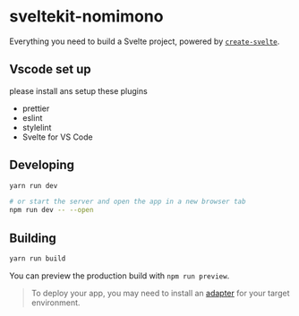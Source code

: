 # sveltekit-nomimono

Everything you need to build a Svelte project, powered by [`create-svelte`](https://github.com/sveltejs/kit/tree/master/packages/create-svelte).

## Vscode set up

please install ans setup these plugins

- prettier
- eslint
- stylelint
- Svelte for VS Code

## Developing

```bash
yarn run dev

# or start the server and open the app in a new browser tab
npm run dev -- --open
```

## Building

```bash
yarn run build
```

You can preview the production build with `npm run preview`.

> To deploy your app, you may need to install an [adapter](https://kit.svelte.dev/docs/adapters) for your target environment.
